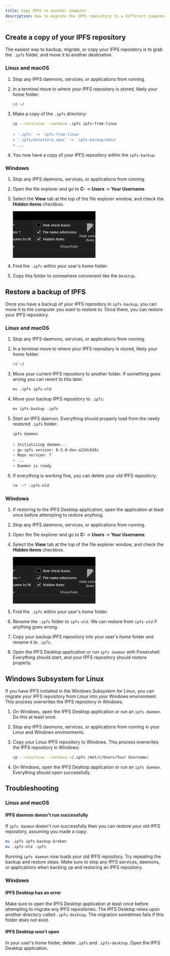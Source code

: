 ```yaml
---
title: Copy IPFS to another computer
description: How to migrate the IPFS repository to a different computer. This process is cross-platform, meaning you can copy IPFS from Windows to Unix and back.
---
```


## Create a copy of your IPFS repository

The easiest way to backup, migrate, or copy your IFPS repository is to grab the `.ipfs` folder, and move it to another destination.

### Linux and macOS

1. Stop any IPFS daemons, services, or applications from running.
1. In a terminal move to where your IPFS repository is stored, likely your _home_ folder:

    ```bash
    cd ~/
    ```

1. Make a copy of the `.ipfs` directory:

    ```bash
    cp --recursive --verbose .ipfs ipfs-from-linux

    > '.ipfs' -> 'ipfs-from-linux'
    > '.ipfs/datastore_spec' -> 'ipfs-backup/data'
    > ...
    ```

1. You now have a copy of your IPFS repository within the `ipfs-backup`.

### Windows

1. Stop any IPFS daemons, services, or applications from running.
1. Open the file explorer and go to **C:** -> **Users** -> **Your Username**.
1. Select the **View** tab at the top of the file explorer window, and check the **Hidden items** checkbox.

    ![The Hidden Items option in Windows File Explorer checked.](images/hidden-items-checkbox.png)

1. Find the `.ipfs` within your user's _home_ folder.
1. Copy this folder to somewhere convenient like the `Desktop`.

## Restore a backup of IPFS

Once you have a backup of your IPFS repository in `ipfs-backup`, you can move it to the computer you want to restore to. Once there, you can restore your IPFS repository.

### Linux and macOS

1. Stop any IPFS daemons, services, or applications from running.
1. In a terminal move to where your IPFS repository is stored, likely your _home_ folder:

    ```bash
    cd ~/
    ```

1. Move your current IPFS repository to another folder. If something goes wrong you can revert to this later:

    ```bash
    mv .ipfs ipfs-old
    ```

1. Move your backup IPFS repository to `.ipfs`:

    ```bash
    mv ipfs-backup .ipfs
    ```

1. Start an IPFS daemon. Everything should properly load from the newly restored `.ipfs` folder:

    ```bash
    ipfs daemon

    > Initializing daemon...
    > go-ipfs version: 0.5.0-dev-a22dc826c
    > Repo version: 7
    > ...
    > Daemon is ready
    ```

1. If everything is working fine, you can delete your old IPFS repository:

    ```bash
    rm -rf .ipfs-old
    ```

### Windows

1. If restoring to the IPFS Desktop application, open the application at least once before attempting to restore anything.
1. Stop any IPFS daemons, services, or applications from running.
1. Open the file explorer and go to **C:** -> **Users** -> **Your Username**.
1. Select the **View** tab at the top of the file explorer window, and check the **Hidden items** checkbox.

    ![The Hidden Items option in Windows File Explorer checked.](images/hidden-items-checkbox.png)

1. Find the `.ipfs` within your user's _home_ folder.
1. Rename the `.ipfs` folder to `ipfs-old`. We can restore from `ipfs-old` if anything goes wrong.
1. Copy your backup IPFS repository into your user's _home_ folder and rename it to `.ipfs`.
1. Open the IPFS Desktop application or run `ipfs daemon` with Powershell. Everything should start, and your IPFS repository should restore properly.

## Windows Subsystem for Linux

If you have IPFS installed in the Windows Subsystem for Linux, you can migrate your IPFS repository from Linux into your Windows environment. This process overwrites the IPFS repository in Windows.

1. On Windows, open the IPFS Desktop application or run an `ipfs daemon`. Do this at least once.
1. Stop any IPFS daemons, services, or applications from running in your Linux and Windows environments.
1. Copy your Linux IPFS repository to Windows. This process overwrites the IPFS repository in Windows:

    ```bash
    cp --recursive --verbose ~/.ipfs /mnt/c/Users/Your Username/
    ```

1. On Windows, open the IPFS Desktop application or run an `ipfs daemon`. Everything should open successfully.

## Troubleshooting

### Linux and macOS

#### IPFS daemon doesn't run successfully

If `ipfs daemon` doesn't run successfully then you can restore your old IPFS repository, assuming you made a copy:

```bash
mv .ipfs ipfs-backup-broken
mv .ipfs-old .ipfs
```

Running `ipfs daemon` now loads your old IPFS repository. Try repeating the backup and restore steps. Make sure to stop any IPFS services, daemons, or applications when backing up and restoring an IPFS repository.

### Windows

#### IPFS Desktop has an error

Make sure to open the IPFS Desktop application at least once before attempting to migrate any IPFS repositories. The IPFS Desktop relies upon another directory called `.ipfs-desktop`. The migration sometimes fails if this folder does not exist.

#### IPFS Desktop won't open

In your user's _home_ folder, delete `.ipfs` and `.ipfs-desktop`. Open the IPFS Desktop application.